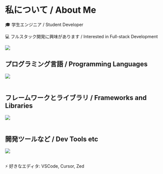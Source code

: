 # 私について / About Me

🎓 学生エンジニア / Student Developer

💻 フルスタック開発に興味があります / Interested in Full-stack Development

![](https://github-readme-stats.vercel.app/api/top-langs?username=Sangikousenuser&show_icons=true&locale=en&layout=compact)

## プログラミング言語 / Programming Languages

<img src="https://skillicons.dev/icons?i=html,java,js,css,ts,python,swift" /> <br /><br />

## フレームワークとライブラリ / Frameworks and Libraries

<img src="https://skillicons.dev/icons?i=react,express,flask" /> <br /><br />

## 開発ツールなど / Dev Tools etc

<img src="https://skillicons.dev/icons?i=github,vscode,docker,mysql" /> <br /><br />

⚡ 好きなエディタ: VSCode, Cursor, Zed
